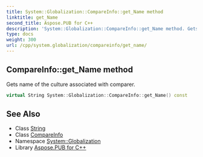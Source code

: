 ```yaml
---
title: System::Globalization::CompareInfo::get_Name method
linktitle: get_Name
second_title: Aspose.PUB for C++
description: 'System::Globalization::CompareInfo::get_Name method. Gets name of the culture associated with comparer in C++.'
type: docs
weight: 300
url: /cpp/system.globalization/compareinfo/get_name/
---
```

## CompareInfo::get_Name method


Gets name of the culture associated with comparer.

```cpp
virtual String System::Globalization::CompareInfo::get_Name() const
```

## See Also

* Class [String](../../../system/string/)
* Class [CompareInfo](../)
* Namespace [System::Globalization](../../)
* Library [Aspose.PUB for C++](../../../)
